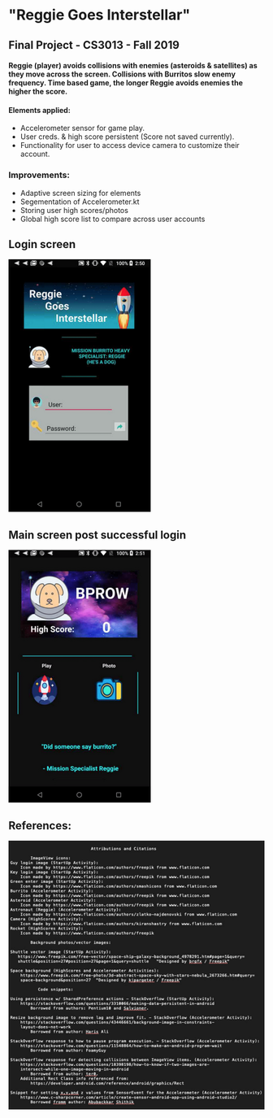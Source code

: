 # "Reggie Goes Interstellar"  
## Final Project - CS3013 - Fall 2019
#### Reggie (player) avoids collisions with enemies (asteroids & satellites) as they move across the screen. Collisions with Burritos slow enemy frequency. Time based game, the longer Reggie avoids enemies the higher the score.  

#### Elements applied:  
* Accelerometer sensor for game play.
* User creds. & high score persistent (Score not saved currently).
* Functionality for user to access device camera to customize their account.

### Improvements:  
 * Adaptive screen sizing for elements
 * Segementation of Accelerometer.kt
 * Storing user high scores/photos
 * Global high score list to compare across user accounts

## **Login screen**  


![login1](screen/login1.png)  

## **Main screen post successful login**  


![highscore1](screen/highscore1.png)  
  

## References:

![sources1](screen/sources1.png)  
